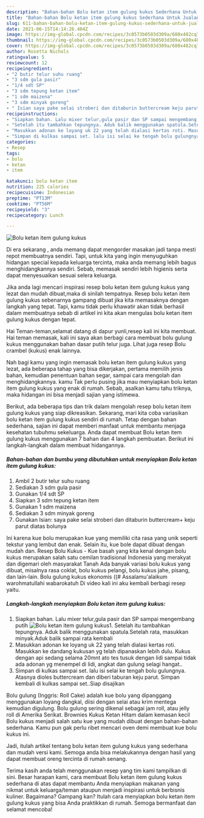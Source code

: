 ```yaml
---
description: "Bahan-bahan Bolu ketan item gulung kukus Sederhana Untuk Jualan"
title: "Bahan-bahan Bolu ketan item gulung kukus Sederhana Untuk Jualan"
slug: 611-bahan-bahan-bolu-ketan-item-gulung-kukus-sederhana-untuk-jualan
date: 2021-06-15T14:14:26.404Z
image: https://img-global.cpcdn.com/recipes/3c0573b0503d309a/680x482cq70/bolu-ketan-item-gulung-kukus-foto-resep-utama.jpg
thumbnail: https://img-global.cpcdn.com/recipes/3c0573b0503d309a/680x482cq70/bolu-ketan-item-gulung-kukus-foto-resep-utama.jpg
cover: https://img-global.cpcdn.com/recipes/3c0573b0503d309a/680x482cq70/bolu-ketan-item-gulung-kukus-foto-resep-utama.jpg
author: Rosetta Nichols
ratingvalue: 5
reviewcount: 12
recipeingredient:
- "2 butir telur suhu ruang"
- "3 sdm gula pasir"
- "1/4 sdt SP"
- "3 sdm tepung ketan item"
- "1 sdm maizena"
- "3 sdm minyak goreng"
- " Isian saya pake selai stroberi dan ditaburin buttercream keju parut diatas bolunya"
recipeinstructions:
- "Siapkan bahan. Lalu mixer telur,gula pasir dan SP sampai mengembang putih"
- "Setelah itu tambahkan tepungnya. Aduk balik menggunakan spatula.Setelah rata, masukkan minyak.Aduk balik sampai rata kembali"
- "Masukkan adonan ke loyang uk 22 yang telah dialasi kertas roti. Masukkan ke dandang kukusan yg telah dipanaskan lebih dulu. Kukus dengan api sedang selama 20mnt ato tes tusuk dengan lidi sampai tidak ada adonan yg menempel di lidi, angkat dan gulung selagi hangat.."
- "Simpan di kulkas sampai set. lalu isi selai ke tengah bolu gulungnya. Atasnya dioles buttercream dan diberi taburan keju parut. Simpan kembali di kulkas sampai set..Siap disajikan"
categories:
- Resep
tags:
- bolu
- ketan
- item

katakunci: bolu ketan item 
nutrition: 225 calories
recipecuisine: Indonesian
preptime: "PT13M"
cooktime: "PT56M"
recipeyield: "3"
recipecategory: Lunch

---
```



![Bolu ketan item gulung kukus](https://img-global.cpcdn.com/recipes/3c0573b0503d309a/680x482cq70/bolu-ketan-item-gulung-kukus-foto-resep-utama.jpg)

Di era  sekarang , anda memang dapat mengorder masakan jadi tanpa mesti repot membuatnya sendiri. Tapi, untuk kita yang ingin menyuguhkan hidangan special kepada keluarga tercinta, maka anda memang lebih bagus menghidangkannya sendiri. Sebab, memasak sendiri lebih higienis serta dapat menyesuaikan sesuai selera keluarga.

Jika anda lagi mencari inspirasi resep bolu ketan item gulung kukus yang lezat dan mudah dibuat,maka di sinilah tempatnya. Resep bolu ketan item gulung kukus  sebenarnya gampang dibuat jika kita memasaknya dengan langkah yang tepat. Tapi, kamu tidak perlu khawatir akan tidak berhasil dalam membuatnya 
sebab di artikel ini kita akan mengulas bolu ketan item gulung kukus dengan tepat.  

Hai Teman-teman,selamat datang di dapur yunli,resep kali ini kita membuat. Hai teman memasak, kali ini saya akan berbagi cara membuat bolu gulung kukus menggunakan bahan dasar putih telur juga. Lihat juga resep Bolu crambel (kukus) enak lainnya.

Nah bagi kamu yang ingin memasak bolu ketan item gulung kukus yang lezat, ada beberapa tahap yang bisa dikerjakan, pertama memilih jenis bahan, kemudian penentuan bahan segar, sampai cara mengolah dan menghidangkannya. kamu Tak perlu pusing jika mau menyiapkan bolu ketan item gulung kukus yang enak di rumah. Sebab, asalkan kamu  tahu triknya, maka hidangan ini bisa menjadi sajian yang istimewa.

Berikut, ada beberapa tips dan trik dalam mengolah resep bolu ketan item gulung kukus yang siap dikreasikan. Sekarang, mari kita coba variasikan bolu ketan item gulung kukus sendiri di rumah. Tetap dengan bahan sederhana, sajian ini dapat memberi manfaat untuk membantu menjaga kesehatan tubuhmu sekeluarga. Anda dapat membuat Bolu ketan item gulung kukus menggunakan 7 bahan dan 4 langkah pembuatan. Berikut ini langkah-langkah dalam membuat hidangannya.

<!--inarticleads1-->

##### Bahan-bahan dan bumbu yang dibutuhkan untuk menyiapkan Bolu ketan item gulung kukus:

1. Ambil 2 butir telur suhu ruang
1. Sediakan 3 sdm gula pasir
1. Gunakan 1/4 sdt SP
1. Siapkan 3 sdm tepung ketan item
1. Gunakan 1 sdm maizena
1. Sediakan 3 sdm minyak goreng
1. Gunakan  Isian: saya pake selai stroberi dan ditaburin buttercream+ keju parut diatas bolunya


Ini karena kue bolu merupakan kue yang memiliki cita rasa yang unik seperti tekstur yang lembut dan enak. Selain itu, kue bole dapat dibuat dengan mudah dan. Resep Bolu Kukus - Kue basah yang kita kenal dengan bolu kukus merupakan salah satu cemilan tradisional Indonesia yang merakyat dan digemari oleh masyarakat Tanah Ada banyak variasi bolu kukus yang dibuat, misalnya rasa coklat, bolu kukus pelangi, bolu kukus jahe, pisang, dan lain-lain. Bolu gulung kukus ekonomis ((# Assalamu&#39;alaikum warohmatullahi wabarokatuh Di video kali ini aku kembali berbagi resep yaitu. 

<!--inarticleads2-->

##### Langkah-langkah menyiapkan Bolu ketan item gulung kukus:

1. Siapkan bahan. Lalu mixer telur,gula pasir dan SP sampai mengembang putih
<img src="https://img-global.cpcdn.com/steps/f162b304a7456fdc/160x128cq70/bolu-ketan-item-gulung-kukus-langkah-memasak-1-foto.jpg" alt="Bolu ketan item gulung kukus">1. Setelah itu tambahkan tepungnya. Aduk balik menggunakan spatula.Setelah rata, masukkan minyak.Aduk balik sampai rata kembali
1. Masukkan adonan ke loyang uk 22 yang telah dialasi kertas roti. Masukkan ke dandang kukusan yg telah dipanaskan lebih dulu. Kukus dengan api sedang selama 20mnt ato tes tusuk dengan lidi sampai tidak ada adonan yg menempel di lidi, angkat dan gulung selagi hangat..
1. Simpan di kulkas sampai set. lalu isi selai ke tengah bolu gulungnya. Atasnya dioles buttercream dan diberi taburan keju parut. Simpan kembali di kulkas sampai set..Siap disajikan


Bolu gulung (Inggris: Roll Cake) adalah kue bolu yang dipanggang menggunakan loyang dangkal, diisi dengan selai atau krim mentega kemudian digulung. Bolu gulung sering dikenal sebagai jam roll, atau jelly roll di Amerika Serikat. Brownies Kukus Ketan Hitam dalam kemasan kecil Bolu kukus menjadi salah satu kue yang mudah dibuat dengan bahan-bahan sederhana. Kamu pun gak perlu ribet mencari oven demi membuat kue bolu kukus ini. 

Jadi, itulah artikel tentang  bolu ketan item gulung kukus  yang sederhana dan mudah versi kami. Semoga anda bisa melakukannya dengan hasil yang dapat membuat oreng tercinta di rumah senang. 

Terima kasih anda telah menggunakan resep yang tim kami tampilkan di sini. Besar harapan kami, cara membuat  Bolu ketan item gulung kukus sederhana di atas dapat membantu Anda menyiapkan makanan yang nikmat untuk keluarga/teman ataupun menjadi inspirasi untuk berbisnis kuliner. Bagaimana? Gampang kan? Itulah cara menyiapkan bolu ketan item gulung kukus yang bisa Anda praktikkan di rumah. Semoga bermanfaat dan selamat mencoba!

